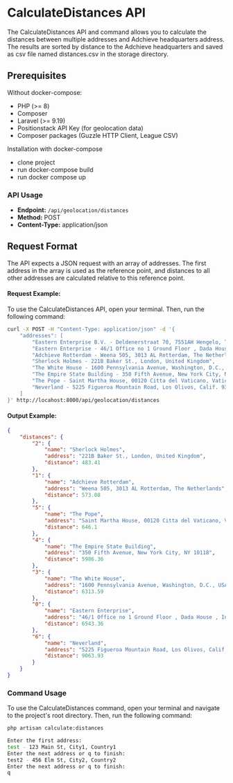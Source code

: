# CalculateDistances API

The CalculateDistances API and command allows you to calculate the distances between multiple addresses and Adchieve headquarters address. 
The results are sorted by distance to the Adchieve headquarters and saved as csv file named distances.csv in the storage directory.

## Prerequisites

Without docker-compose:

- PHP (>= 8)
- Composer
- Laravel (>= 9.19)
- Positionstack API Key (for geolocation data)
- Composer packages (Guzzle HTTP Client, League CSV)

Installation with docker-compose
- clone project
- run docker-compose build
- run docker compose up
### API Usage

- **Endpoint:** `/api/geolocation/distances`
- **Method:** POST
- **Content-Type:** application/json

## Request Format

The API expects a JSON request with an array of addresses. The first address in the array is used as the reference point, and distances to all other addresses are calculated relative to this reference point.

#### Request Example:
To use the CalculateDistances API, open your terminal. Then, run the following command:

```bash
curl -X POST -H "Content-Type: application/json" -d '{
    "addresses": [
        "Eastern Enterprise B.V. - Deldenerstraat 70, 7551AH Hengelo, The Netherlands",
        "Eastern Enterprise - 46/1 Office no 1 Ground Floor , Dada House , Inside dada silk mills compound, Udhana Main Rd, near Chhaydo Hospital, Surat, 394210, India",
        "Adchieve Rotterdam - Weena 505, 3013 AL Rotterdam, The Netherlands",
        "Sherlock Holmes - 221B Baker St., London, United Kingdom",
        "The White House - 1600 Pennsylvania Avenue, Washington, D.C., USA",
        "The Empire State Building - 350 Fifth Avenue, New York City, NY 10118",
        "The Pope - Saint Martha House, 00120 Citta del Vaticano, Vatican City",
        "Neverland - 5225 Figueroa Mountain Road, Los Olivos, Calif. 93441, USA"
    ]
}' http://locahost:8000/api/geolocation/distances
```
#### Output Example:
```json
{
    "distances": {
        "2": {
            "name": "Sherlock Holmes",
            "address": "221B Baker St., London, United Kingdom",
            "distance": 483.41
        },
        "1": {
            "name": "Adchieve Rotterdam",
            "address": "Weena 505, 3013 AL Rotterdam, The Netherlands",
            "distance": 573.08
        },
        "5": {
            "name": "The Pope",
            "address": "Saint Martha House, 00120 Citta del Vaticano, Vatican City",
            "distance": 646.1
        },
        "4": {
            "name": "The Empire State Building",
            "address": "350 Fifth Avenue, New York City, NY 10118",
            "distance": 5986.36
        },
        "3": {
            "name": "The White House",
            "address": "1600 Pennsylvania Avenue, Washington, D.C., USA",
            "distance": 6313.59
        },
        "0": {
            "name": "Eastern Enterprise",
            "address": "46/1 Office no 1 Ground Floor , Dada House , Inside dada silk mills compound, Udhana Main Rd, near Chhaydo Hospital, Surat, 394210, India",
            "distance": 6543.36
        },
        "6": {
            "name": "Neverland",
            "address": "5225 Figueroa Mountain Road, Los Olivos, Calif. 93441, USA",
            "distance": 9063.93
        }
    }
}
```

### Command Usage

To use the CalculateDistances command, open your terminal and navigate to the project's root directory. Then, run the following command:

```bash
php artisan calculate:distances

Enter the first address:
test - 123 Main St, City1, Country1
Enter the next address or q to finish:
test2 - 456 Elm St, City2, Country2
Enter the next address or q to finish:
q
